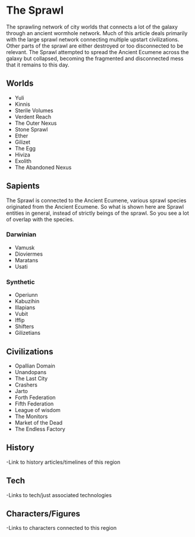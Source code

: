 # The Sprawl

The sprawling network of city worlds that connects a lot of the galaxy through an ancient wormhole network.  Much of this article deals primarily with the large sprawl network connecting multiple upstart civilizations.  Other parts of the sprawl are either destroyed or too disconnected to be relevant.  The Sprawl attempted to spread the Ancient Ecumene across the galaxy but collapsed, becoming the fragmented and disconnected mess that it remains to this day.

## Worlds
- Yuli
- Kinnis
- Sterile Volumes
- Verdent Reach
- The Outer Nexus
- Stone Sprawl
- Ether
- Gilizet
- The Egg
- Hiviza
- Exolith
- The Abandoned Nexus

## Sapients

The Sprawl is connected to the Ancient Ecumene, various sprawl species originated from the Ancient Ecumene.  So what is shown here are Sprawl entities in general, instead of strictly beings of the sprawl.  So you see a lot of overlap with the species.


### Darwinian
- Vamusk
- Dioviermes
- Maratans
- Usati

### Synthetic
- Operiunn
- Kabuzihin
- Illapians
- Vubit
- Iffip
- Shifters
- Gilizetians

## Civilizations
- Opallian Domain
- Unandopans
- The Last City
- Crashers
- Jarto
- Forth Federation
- Fifth Federation
- League of wisdom
- The Monitors
- Market of the Dead
- The Endless Factory

## History
-Link to history articles/timelines of this region
## Tech
-Links to tech/just associated technologies
## Characters/Figures
-Links to characters connected to this region
